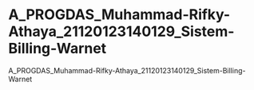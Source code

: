 # A_PROGDAS_Muhammad-Rifky-Athaya_21120123140129_Sistem-Billing-Warnet
A_PROGDAS_Muhammad-Rifky-Athaya_21120123140129_Sistem-Billing-Warnet
